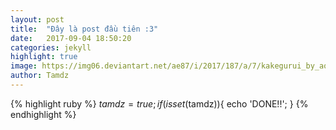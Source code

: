 ```yaml
---
layout: post
title:  "Đây là post đầu tiên :3"
date:   2017-09-04 18:50:20
categories: jekyll
highlight: true
image: https://img06.deviantart.net/ae87/i/2017/187/a/7/kakegurui_by_aoiogataartist-dbfdd12.jpg
author: Tamdz
---
```

{% highlight ruby %}
$tamdz = true;
if(isset($tamdz)){
  echo 'DONE!!';
}
{% endhighlight %}
